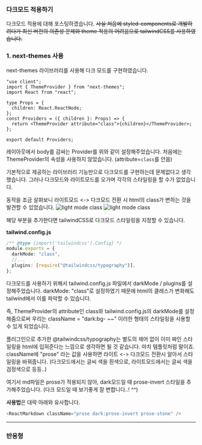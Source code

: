 ### 다크모드 적용하기

다크모드 적용에 대해 포스팅하겠습니다.
~~사실 처음에 styled-components로 개발하려다가 최신 버전의 의존성 문제와 theme 적용의 어려움으로 tailwindCSS를 사용하였습니다.~~

### 1. next-themes 사용

next-themes 라이브러리를 사용해 다크 모드를 구현하였습니다.

```tsx
"use client";
import { ThemeProvider } from "next-themes";
import React from "react";

type Props = {
  children: React.ReactNode;
};
const Providers = ({ children }: Props) => {
  return <ThemeProvider attribute="class">{children}</ThemeProvider>;
};

export default Providers;
```

레이아웃에서 body를 감싸는 Provider를 위와 같이 설정해주었습니다.
처음에는 ThemeProvider의 속성을 사용하지 않았습니다. (attribute=`class`를 안씀)

기본적으로 제공하는 라이브러리 기능만으로 다크모드를 구현하는데 문제없다고 생각했습니다.
그러나 다크모드와 라이트모드를 오가며 각각의 스타일링을 할 수가 없었습니다.

동작을 조금 살펴보니 라이트모드 <-> 다크모드 전환 시 html의 class가 변하는 것을 발견할 수 있었습니다.
![light mode class](/images/posts/nextjs-blog/light-mode.png)
![light mode class](/images/posts/nextjs-blog/dark-mode.png)

<ThemeProvider attribute="class"> 해당 부분을 추가한다면 tailwindCSS로 다크모드 스타일링을 지정할 수 있습니다.

**tailwind.config.js**

```ts
/** @type {import('tailwindcss').Config} */
module.exports = {
  darkMode: "class",
  //...
  plugins: [require("@tailwindcss/typography")],
};
```

다크모드를 사용하기 위해서 tailwind.config.js 파일에서 darkMode / plugins를 설정해주었습니다.
darkMode: "class"로 설정하였기 때문에 html의 클래스가 변화해도 tailwind에서 이를 파악할 수 있습니다.

즉, ThemeProvider의 attribute인 class와 tailwind.config.js의 darkMode를 설정해줌으로써
우리는 className = "dark:bg- ~~" 이러한 형태의 스타일링을 사용할 수 있게 되었습니다.

플러그인으로 추가한 @tailwindcss/typography는 별도의 제어 없이 이미 짜인 스타일링을 html에 입혀준다는 느낌으로 생각하면 될 것 같습니다.
마치 템플릿처럼 말이죠. className에 "prose" 라는 값을 사용하면 라이트 <-> 다크모드 전환시 알아서 스타일링을 바꿔줍니다.
(다크모드에서는 글씨 색을 흰색으로, 라이트모드에서는 글씨 색을 검정색으로 등등..)

여기서 md파일은 prose가 적용되지 않아, dark모드일 때 prose-invert 스타일을 추가해주었습니다. (다크 모드일 때 보기좋게 잘 변합니다..! ^^)

**사용법**은 대략 아래와 유사합니다.

```ts
<ReactMarkdown className="prose dark:prose-invert prose-stone" />
```

---

### 반응형
